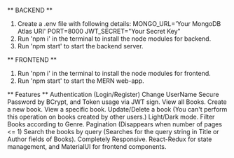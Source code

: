 ** BACKEND **
1. Create a .env file with following details:
    MONGO_URL='Your MongoDB Atlas URI'
    PORT=8000
    JWT_SECRET="Your Secret Key"
2. Run 'npm i' in the terminal to install the node modules for backend.
3. Run 'npm start' to start the backend server.

** FRONTEND **
1. Run 'npm i' in the terminal to install the node modules for frontend.
2. Run 'npm start' to start the MERN web-app.

** Features **
Authentication (Login/Register)
Change UserName
Secure Password by BCrypt, and Token usage via JWT sign.
View all Books.
Create a new book.
View a specific book.
Update/Delete a book (You can't perform this operation on books created by other users.)
Light/Dark mode.
Filter Books according to Genre.
Pagination (Disappears when number of pages <= 1)
Search the books by query (Searches for the query string in Title or Author fields of Books).
Completely Responsive.
React-Redux for state management, and MaterialUI for frontend components.